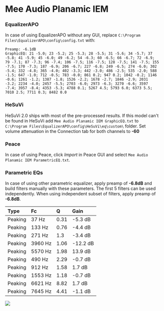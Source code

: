 # Mee Audio Planamic IEM

### EqualizerAPO
In case of using EqualizerAPO without any GUI, replace `C:\Program Files\EqualizerAPO\config\config.txt`
with:
```
Preamp: -6.1dB
GraphicEQ: 21 -5.0; 23 -5.2; 25 -5.3; 28 -5.5; 31 -5.6; 34 -5.7; 37 -5.8; 41 -5.9; 45 -6.0; 49 -6.2; 54 -6.3; 60 -6.5; 66 -6.7; 72 -6.9; 79 -7.1; 87 -7.3; 96 -7.4; 106 -7.5; 116 -7.5; 128 -7.5; 141 -7.5; 155 -7.5; 170 -7.3; 187 -6.9; 206 -6.7; 227 -6.8; 249 -6.5; 274 -6.0; 302 -5.4; 332 -4.8; 365 -4.0; 402 -3.3; 442 -3.0; 486 -2.5; 535 -2.0; 588 -1.5; 647 -1.0; 712 -0.5; 783 -0.0; 861 0.2; 947 0.2; 1042 -0.2; 1146 -0.6; 1261 -1.2; 1387 -1.8; 1526 -2.2; 1678 -2.7; 1846 -2.9; 2031 -3.2; 2234 -4.0; 2457 -5.5; 2703 -6.0; 2973 -6.3; 3270 -6.6; 3597 -7.4; 3957 -8.4; 4353 -5.3; 4788 0.1; 5267 4.5; 5793 6.0; 6373 5.5; 7010 2.5; 7711 0.3; 8482 0.0
```

### HeSuVi
HeSuVi 2.0 ships with most of the pre-processed results. If this model can't be found in HeSuVi add
`Mee Audio Planamic IEM GraphicEQ.txt` to `C:\Program Files\EqualizerAPO\config\HeSuVi\eq\custom\` folder.
Set volume attenuation in the Connection tab for both channels to **-60**

### Peace
In case of using Peace, click *Import* in Peace GUI and select `Mee Audio Planamic IEM ParametricEQ.txt`.

### Parametric EQs
In case of using other parametric equalizer, apply preamp of **-6.8dB** and build filters manually
with these parameters. The first 5 filters can be used independently.
When using independent subset of filters, apply preamp of **-6.8dB**.

| Type    | Fc      |    Q | Gain     |
|:--------|:--------|:-----|:---------|
| Peaking | 37 Hz   | 0.31 | -5.3 dB  |
| Peaking | 133 Hz  | 0.76 | -4.4 dB  |
| Peaking | 271 Hz  | 1.3  | -3.4 dB  |
| Peaking | 3960 Hz | 1.06 | -12.2 dB |
| Peaking | 5570 Hz | 1.98 | 13.9 dB  |
| Peaking | 490 Hz  | 2.29 | -0.7 dB  |
| Peaking | 912 Hz  | 1.58 | 1.7 dB   |
| Peaking | 1553 Hz | 1.18 | -0.7 dB  |
| Peaking | 6621 Hz | 8.82 | 1.7 dB   |
| Peaking | 7645 Hz | 4.41 | -1.1 dB  |

![](https://raw.githubusercontent.com/jaakkopasanen/AutoEq/master/results/oratory1990/usound/Mee%20Audio%20Planamic%20IEM/Mee%20Audio%20Planamic%20IEM.png)